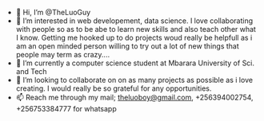 - 👋 Hi, I’m @TheLuoGuy
- 👀 I’m interested in web developement, data science. I love collaborating with people so as to be abe to learn new skills and also teach other what I know. Getting me hooked up to do projects woud really be helpfull as i am an open minded person willing to try out a lot of new things that people may term as crazy....
- 🌱 I’m currently a computer science student at Mbarara University of Sci. and Tech  
- 💞️ I’m looking to collaborate on on as many projects as possible as i love creating. I would really be so grateful for any opportunities.
- 📫 Reach me through my mail; theluoboy@gmail.com, +256394002754, +256753384777 for whatsapp

<!---
TheLuoBoy/TheLuoBoy is a ✨ special ✨ repository because its `README.md` (this file) appears on your GitHub profile.
You can click the Preview link to take a look at your changes.
--->
